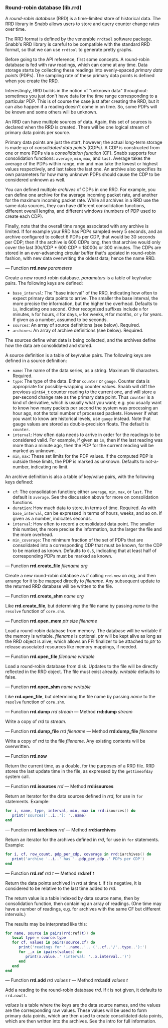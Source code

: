 ### Round-robin database (lib.rrd)

A *round-robin database* (RRD) is a time-limited store of historical
data.  The RRD library in Snabb allows users to store and query counter
change rates over time.

The RRD format is defined by the venerable `rrdtool` software package.
Snabb's RRD library is careful to be compatible with the standard RRD
format, so that we can use `rrdtool` to generate pretty graphs.

Before going to the API reference, first some concepts.  A round-robin
database is fed with raw readings, which can come at any time.  Data
storage starts by collecting these readings into evenly-spaced *primary
data points* (PDPs).  The sampling rate of these primary data points is
defined when you create the RRD.

Interestingly, RRD builds in the notion of "unknown data" throughout:
sometimes you just don't have data for the time range corresponding to a
particular PDP.  This is of course the case just after creating the RRD,
but it can also happen if a reading doesn't come in on time.  So, some
PDPs will be known and some others will be unknown.

An RRD can have multiple sources of data.  Again, this set of sources is
declared when the RRD is created.  There will be one logical stream of
primary data points per source.

Primary data points are just the start, however; the actual long-term
storage is made up of *consolidated data points* (CDPs).  A CDP is
constructed from one or more PDPs via a *consolidation function* (CF).
Snabb supports four consolidation functions: `average`, `min`,
`max`, and `last`.  Average takes the average of the PDPs within
range, min and max take the lowest or highest values
respectively, and last takes the last one.  An archive also specifies
its own parameters for how many unknown PDPs should cause the CDP to be
considered unknown as well.

You can defined multiple *archives* of CDPs in one RRD.  For example,
you can define one archive for the average incoming packet rate, and
another for the maximum incoming packet rate.  While all archives in a
RRD use the same data sources, they can have different consolidation
functions, different overall lengths, and different windows (numbers of
PDP used to create each CDP).

Finally, note that the overall time range associated with any archive is
limited.  If for example your RRD has PDPs sampled every 5 seconds, and
an archive configured to collect 6 PDPs per CDP, that would be 30
seconds per CDP; then if the archive is 600 CDPs long, then that archive
would only cover the last 30s/CDP * 600 CDP = 18000s or 300 minutes.
The CDPs are stored in an ever-advancing circular buffer that's updated
in round-robin fashion, with new data overwriting the oldest data; hence
the name RRD.

— Function **rrd.new** *parameters*

Create a new round-robin database.  *parameters* is a table of key/value
pairs.  The following keys are defined:

 * `base_interval`: The "base interval" of the RRD, indicating how often
   to expect primary data points to arrive.  The smaller the base
   interval, the more precise the information, but the higher the
   overhead.  Defaults to `1s`, indicating one second.  Other recognized
   suffixes include `m` for minutes, `h` for hours, `d` for days, `w`
   for weeks, `M` for months, or `y` for years.  If given as a number,
   assumed to be seconds.
 * `sources`: An array of source definitions (see below).  Required.
 * `archives`: An array of archive definitions (see below).  Required.

The sources define what data is being collected, and the archives define
how the data are consolidated and stored.

A source definition is a table of key/value pairs.  The following keys
are defined in a source definition:

 * `name`: The name of the data series, as a string.  Maximum 19
   characters.  Required.
 * `type`: The type of the data.  Either `counter` or `gauge`.  Counter
   data is appropriate for possibly-wrapping counter values.  Snabb will
   diff the previous `uint64_t` counter reading to the current one, and
   will store a per-second change rate as the primary data point.  Thus
   `counter` is a kind of derivative, which is usually what you want;
   e.g. you usually want to know how many packets per second the system
   was processing an hour ago, not the total number of processed
   packets.  However if what you want to know are historical levels, use
   `gauge` instead.  Note that gauge values are stored as
   double-precision floats.  The default is `counter`.
 * `interval`: How often data needs to arrive in order for the readings
   to be considered valid.  For example, if given as `1m`, then if the
   last reading was more than a minute ago, then the PDP for the current
   reading will be marked as unknown.
 * `min`, `max`: These set limits for the PDP values.  If the computed
   PDP is outside these limits, the PDP is marked as unknown.  Defaults
   to not-a-number, indicating no limit.

An archive definition is also a table of key/value pairs, with the
following keys defined:

 * `cf`: The consolidation function; either `average`, `min`,
   `max`, or `last`.  The default is `average`.  See the discussion
   above for more on consolidation functions.
 * `duration`: How much data to store, in terms of time.  Required.
   As with `base_interval`, can be expressed in terms of hours, weeks,
   and so on.  If given as a number, indicates seconds.
 * `interval`: How often to record a consolidated data point.  The
   smaller this number, the more precise the information, but the larger
   the file and the more overhead.
 * `min_coverage`: The minimum fraction of the set of PDPs that are
   consolidated into a corresponding CDP that must be known, for the CDP
   to be marked as known.  Defaults to `0.5`, indicating that at least
   half of corresponding PDPs must be marked as known.

— Function **rrd.create_file** *filename* *arg*

Create a new round-robin database as if calling `rrd.new` on *arg*, and
then arrange for it to be mapped directly to *filename*.  Any subsequent
update to the returned RRD database will be written to the file.

— Function **rrd.create_shm** *name* *arg*

Like **rrd.create_file**, but determining the file name by passing
*name* to the `resolve` function of `core.shm`.

— Function **rrd.open_mem** *ptr* *size* *filename*

Load a round-robin database from memory.  The database will be writable
if the memory is writable.  *filename* is optional.  *ptr* will be kept
alive as long as the RRD object is alive, which allows an FFI finalizer
to be attached to *ptr* to release associated resources like memory
mappings, if needed.

— Function **rrd.open_file** *filename* *writable*

Load a round-robin database from disk.  Updates to the file will be
directly reflected in the RRD object.  The file must exist already.
*writable* defaults to false.

— Function **rrd.open_shm** *name* *writable*

Like **rrd.open_file**, but determining the file name by passing
*name* to the `resolve` function of `core.shm`.

— Function **rrd.dump** *rrd* *stream*
— Method **rrd:dump** *stream*

Write a copy of *rrd* to *stream*.

— Function **rrd.dump_file** *rrd* *filename*
— Method **rrd:dump_file** *filename*

Write a copy of *rrd* to the file *filename*.  Any existing contents
will be overwritten.

— Function **rrd.now**

Return the current time, as a double, for the purposes of a RRD file.
RRD stores the last update time in the file, as expressed by the
`gettimeofday` system call.

— Function **rrd.isources** *rrd*
— Method **rrd:isources**

Return an iterator for the data sources defined in *rrd*, for use in
`for` statements.  Example:

```lua
for i, name, type, interval, min, max in rrd:isources() do
   print('sources['..i..']: '..name)
end
```

— Function **rrd.iarchives** *rrd*
— Method **rrd:iarchives**

Return an iterator for the archives defined in *rrd*, for use in `for`
statements.  Example:

```lua
for i, cf, row_count, pdp_per_cdp, coverage in rrd:iarchives() do
   print('archive '..i..' has '..pdp_per_cdp..' PDPs per CDP')
end
```

— Function **rrd.ref** *rrd* *t*
— Method **rrd:ref** *t*

Return the data points archived in *rrd* at time *t*.  If *t* is
negative, it is considered to be relative to the last time added to
*rrd*.

The return value is a table indexed by data source name, then by
consolidation function, then containing an array of readings.  (One time
may have a number of readings, e.g. for archives with the same CF but
different intervals.)

The results may be interpreted like this:

```lua
for name, source in pairs(rrd:ref(t)) do
   local type = source.type
   for cf, values in pairs(source.cf) do
      print('readings for '..name..'.. ('..cf..'/'..type..'):')
      for _,x in ipairs(values) do
         print(x.value..' (interval: '..x.interval..')')
      end
   end
end
```

— Function **rrd.add** *rrd* *values* *t*
— Method **rrd:add** *values* *t*

Add a reading to the round-robin database *rrd*.  If *t* is not given,
it defaults to `rrd.now()`.

*values* is a table where the keys are the data source names, and the
values are the corresponding raw values.  These values will be used to
form primary data points, which are then used to create consolidated
data points, which are then written into the archives.  See the intro
for full information.
